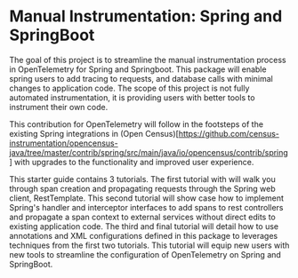 # Manual Instrumentation: Spring and SpringBoot

The goal of this project is to streamline the manual instrumentation process in OpenTelemetry for Spring and Springboot. This package will enable spring users to add tracing to requests, and database calls with minimal changes to application code. The scope of this project is not fully automated instrumentation, it is providing users with better tools to instrument their own code. 

This contribution for OpenTelemetry will follow in the footsteps of the existing Spring integrations in (Open Census)[https://github.com/census-instrumentation/opencensus-java/tree/master/contrib/spring/src/main/java/io/opencensus/contrib/spring] with upgrades to the functionality and improved user experience. 

This starter guide contains 3 tutorials. The first tutorial with will walk you through span creation and propagating requests through the Spring web client, RestTemplate. This second tutorial will show case how to implement Spring's handler and interceptor interfaces to add spans to rest controllers and propagate a span context to external services without direct edits to existing application code. The third and final tutorial will detail how to use annotations and XML configurations defined in this package to leverages techniques from the first two tutorials. This tutorial will equip new users with new tools to streamline the configuration of OpenTelemetry on Spring and SpringBoot.
